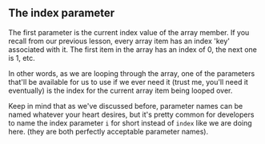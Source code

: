 ## The index parameter
The first parameter is the current index value of the array member. If you recall from our previous lesson, every array item has an index 'key' associated with it. The first item in the array has an index of 0, the next one is 1, etc. 

In other words, as we are looping through the array, one of the parameters that'll be available for us to use if we ever need it (trust me, you'll need it eventually) is the index for the current array item being looped over.

Keep in mind that as we've discussed before, parameter names can be named whatever your heart desires, but it's pretty common for developers to name the index parameter `i` for short instead of `index` like we are doing here. (they are both perfectly acceptable parameter names).
